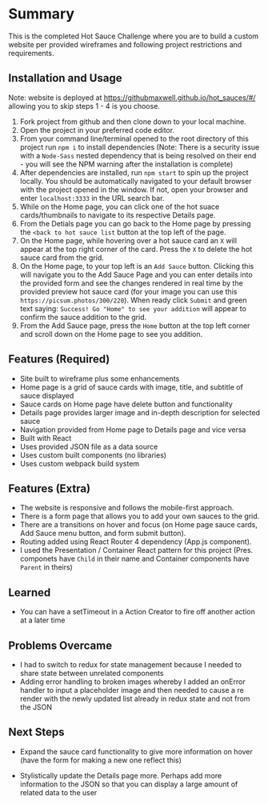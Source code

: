 # Summary

This is the completed Hot Sauce Challenge where you are to build a custom website per provided wireframes and following project restrictions and requirements.

## Installation and Usage

Note: website is deployed at https://githubmaxwell.github.io/hot_sauces/#/ allowing you to skip steps 1 - 4 is you choose.

1. Fork project from github and then clone down to your local machine.
2. Open the project in your preferred code editor.
3. From your command line/terminal opened to the root directory of this project run `npm i` to install dependencies (Note: There is a security issue with a `Node-Sass` nested dependency that is being resolved on their end - you will see the NPM warning after the installation is complete)
4. After dependencies are installed, run `npm start` to spin up the project locally. You should be automatically navigated to your default browser with the project opened in the window. If not, open your browser and enter `localhost:3333` in the URL search bar.
5. While on the Home page, you can click one of the hot suace cards/thumbnails to navigate to its respective Details page.
6. From the Detials page you can go back to the Home page by pressing the `<back to hot sauce list` button at the top left of the page.
7. On the Home page, while hovering over a hot sauce card an `X` will appear at the top right corner of the card. Press the `X` to delete the hot sauce card from the grid.
8. On the Home page, to your top left is an `Add Sauce` button. Clicking this will navigate you to the Add Sauce Page and you can enter details into the provided form and see the changes rendered in real time by the provided preview hot sauce card (for your image you can use this `https://picsum.photos/300/220`). When ready click `Submit` and green text saying: `Success! Go "Home" to see your addition` will appear to confirm the sauce addition to the grid.
9. From the Add Sauce page, press the `Home` button at the top left corner and scroll down on the Home page to see you addition.

## Features (Required)

- Site built to wireframe plus some enhancements
- Home page is a grid of sauce cards with image, title, and subtitle of sauce displayed
- Sauce cards on Home page have delete button and functionality
- Details page provides larger image and in-depth description for selected sauce
- Navigation provided from Home page to Details page and vice versa
- Built with React
- Uses provided JSON file as a data source
- Uses custom built components (no libraries)
- Uses custom webpack build system

## Features (Extra)

- The website is responsive and follows the mobile-first approach.
- There is a form page that allows you to add your own sauces to the grid.
- There are a transitions on hover and focus (on Home page sauce cards, Add Sauce menu button, and form submit button).
- Routing added using React Router 4 dependency (App.js component).
- I used the Presentation / Container React pattern for this project (Pres. componets have `Child` in their name and Container components have `Parent` in theirs)

## Learned

- You can have a setTimeout in a Action Creator to fire off another action at a later time

## Problems Overcame

- I had to switch to redux for state management because I needed to share state between unrelated components
- Adding error handling to broken images whereby I added an onError handler to input a placeholder image and then needed to cause a re render with the newly updated list already in redux state and not from the JSON

## Next Steps

- Expand the sauce card functionality to give more information on hover (have the form for making a new one reflect this)

- Stylistically update the Details page more. Perhaps add more information to the JSON so that you can display a large amount of related data to the user
